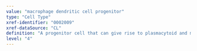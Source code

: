 ```yaml
---
value: "macrophage dendritic cell progenitor"
type: "Cell Type"
xref-identifier: "0002009"
xref-dataSource: "CL"
definition: "A progenitor cell that can give rise to plasmacytoid and myeloid dendritic cells, and to monocytes and macrophages."
level: "4"
---
```

